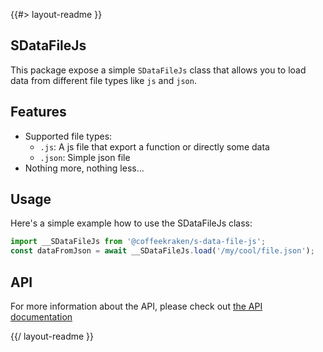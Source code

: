 <!--
/**
 * @name            README
 * @namespace       doc
 * @type            Markdown
 * @platform        md
 * @status          wip
 * @menu            Documentation           /doc/readme
 *
 * @since           2.0.0
 * @author    Olivier Bossel <olivier.bossel@gmail.com> (https://coffeekraken.io)
 */
-->

{{#> layout-readme }}

## SDataFileJs

This package expose a simple `SDataFileJs` class that allows you to load data from different file types like `js` and `json`.

## Features

-   Supported file types:
    -   `.js`: A js file that export a function or directly some data
    -   `.json`: Simple json file
-   Nothing more, nothing less...

## Usage

Here's a simple example how to use the SDataFileJs class:

```js
import __SDataFileJs from '@coffeekraken/s-data-file-js';
const dataFromJson = await __SDataFileJs.load('/my/cool/file.json');
```

## API

For more information about the API, please check out [the API documentation](/api/@coffeekraken.s-data-file-js.node.SDataFileJs)

{{/ layout-readme }}

